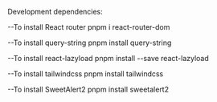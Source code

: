 Development dependencies:

--To install React router
    pnpm i react-router-dom

--To install query-string
    pnpm install query-string

--To install react-lazyload
    pnpm install --save react-lazyload

--To install tailwindcss
    pnpm install tailwindcss

--To install SweetAlert2
    pnpm install sweetalert2